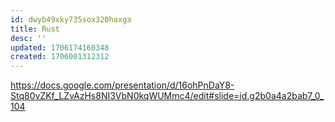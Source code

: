 ```yaml
---
id: dwyb49xky735sox320haxga
title: Rust
desc: ''
updated: 1706174160348
created: 1706001312312
---
```


https://docs.google.com/presentation/d/16ohPnDaY8-Stq80vZKf_LZvAzHs8NI3VbN0kqWUMmc4/edit#slide=id.g2b0a4a2bab7_0_104

